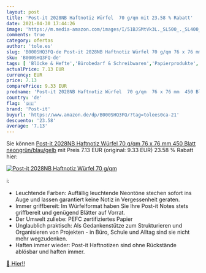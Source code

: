 ```yaml
---
layout: post
title: 'Post-it 2028NB Haftnotiz Würfel  70 g/qm mit 23.58 % Rabatt'
date: 2021-04-30 17:44:26
image: 'https://m.media-amazon.com/images/I/51BJSMtVk3L._SL500_._SL400_.jpg'
comments: true
category: ofertas
author: 'tole.es'
slug: 'B000SHQ3FQ-de Post-it 2028NB Haftnotiz Würfel 70 g/qm 76 x 76 mm 450...'
sku: 'B000SHQ3FQ-de'
tags: [ 'Blöcke & Hefte','Bürobedarf & Schreibwaren','Papierprodukte','Selbstklebende Notizzettel','post-it', ]
actualPrice: 7.13 EUR
currency: EUR
price: 7.13
comparePrice: 9.33 EUR
prodname: 'Post-it 2028NB Haftnotiz Würfel  70 g/qm  76 x 76 mm  450 Blatt neongrün/blau/gelb'
country: 'de'
flag: '🇩🇪'
brand: 'Post-it'
buyurl: 'https://www.amazon.de/dp/B000SHQ3FQ/?tag=tolees0ca-21'
descuento: '23.58'
average: '7.13'
---
```


Sie können [Post-it 2028NB Haftnotiz Würfel  70 g/qm  76 x 76 mm  450 Blatt neongrün/blau/gelb](https://www.amazon.de/dp/B000SHQ3FQ/?tag=tolees0ca-21) mit Preis 7.13 EUR (original: 9.33 EUR) 23.58 % Rabatt hier:

[![Post-it 2028NB Haftnotiz Würfel  70 g/qm](https://m.media-amazon.com/images/I/51BJSMtVk3L._SL500_._SL400_.jpg)](https://www.amazon.de/dp/B000SHQ3FQ/?tag=tolees0ca-21)

ℹ️:

- Leuchtende Farben: Auffällig leuchtende Neontöne stechen sofort ins Auge und lassen garantiert keine Notiz in Vergessenheit geraten.
- Immer griffbereit: Im Würfelformat haben Sie Ihre Post-it Notes stets griffbereit und genügend Blätter auf Vorrat.
- Der Umwelt zuliebe: PEFC zertifiziertes Papier
- Unglaublich praktisch: Als Gedankenstütze zum Strukturieren und Organisieren von Projekten - in Büro, Schule und Alltag sind sie nicht mehr wegzudenken.
- Haften immer wieder: Post-it Haftnotizen sind ohne Rückstände ablösbar und haften immer.

[🛒 Hier!!](https://www.amazon.de/dp/B000SHQ3FQ/?tag=tolees0ca-21)
